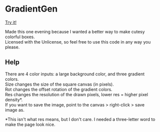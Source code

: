 # GradientGen

[Try it!](https://neilljohnston.github.io/GradientGen/)

Made this one evening because I wanted a better way to make cutesy colorful boxes.  
Licensed with the Unlicense, so feel free to use this code in any way you please.

## Help

There are 4 color inputs: a large background color, and three gradient colors.  
Size changes the size of the square canvas (in pixels).  
Rot changes the offset rotation of the gradient colors.  
Res changes the resolution of the drawn pixels, lower res = higher pixel density*.  
If you want to save the image, point to the canvas > right-click > save image as.

\*This isn't what res means, but I don't care. I needed a three-letter word to make the page look nice.
